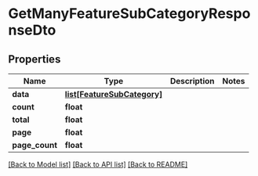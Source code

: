 # GetManyFeatureSubCategoryResponseDto

## Properties
Name | Type | Description | Notes
------------ | ------------- | ------------- | -------------
**data** | [**list[FeatureSubCategory]**](FeatureSubCategory.md) |  | 
**count** | **float** |  | 
**total** | **float** |  | 
**page** | **float** |  | 
**page_count** | **float** |  | 

[[Back to Model list]](../README.md#documentation-for-models) [[Back to API list]](../README.md#documentation-for-api-endpoints) [[Back to README]](../README.md)


